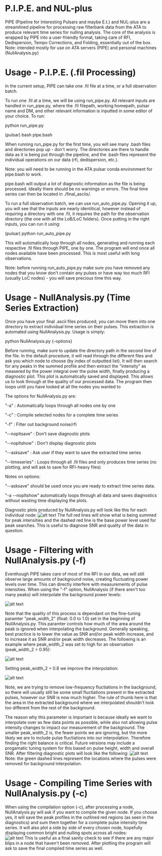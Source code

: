 # P.I.P.E. and NUL-plus

PIPE (Pipeline for Interesting Pulsars and maybe E.t.) and NUL-plus are a streamlined pipeline for processing raw filterbank data from the ATA to produce relevant time series for nulling analysis. The core of the analysis is wrapped by PIPE into a user-friendly format, taking care of RFI, Dedispersion, Tempo Corrections, and Folding, essentially out of the box. Note: intended mostly for use on ATA servers (PIPE) and personal machines (NullAnalysis.py)

# Usage - P.I.P.E. (.fil Processing)

In the current setup, PIPE can take one .fil file at a time, or a full observation batch. 

To run one .fil at a time, we will be using run_pipe.py. All relevant inputs are handled in run_pipe.py, where the .fil filepath, working homepath, pulsar name and DM, and other relevant information is inputted in some editor of your choice. To run:

  python run_pipe.py
  
  (pulsar) bash pipe.bash

When running run_pipe.py for the first time, you will see many .bash files and directories pop up - don't worry. The directories are there to handle data as it is being put through the pipeline, and the .bash files represent the individual operations on our data (rfi, dedispersion, etc.). 

Note: you will need to be running in the ATA pulsar conda environment for pipe.bash to work.

pipe.bash will output a lot of diagnostic information as the file is being processed. Ideally there should be no warnings or errors. The final time series can then be located in ./final_asciis/.

To run a full observation batch, we can use run_auto_pipe.py. Opening it up, you will see that the inputs are nearly identitical, however instead of requiring a directory with one .fil, it requires the path for the observation directory (the one with all the LoB/LoC folders). Once putting in the right inputs, you can run it using:

(pulsar) python run_auto_pipe.py

This will automatically loop through all nodes, generating and running each respective .fil files through PIPE, one by one. The program will end once all nodes available have been processed. This is most useful with long observations. 

Note: before running run_auto_pipe.py make sure you have removed any nodes that you know don't contain any pulses or have way too much RFI (usually LoC nodes) - you will save precious time this way.

# Usage - NullAnalysis.py (Time Series Extraction)

Once you have your final .ascii files produced, you can move them into one directory to extract individual time series on their pulses. This extraction is automated using NullAnalysis.py. Usage is simply:

python NullAnalysis.py {-options}

Before running, make sure to update the directory path in the second line of the file. In the default procedure, it will read through the different files and ask you which node to choose (by index of outputted list). It will then search for any peaks in the summed profile and then extract the "intensity" as measered by the power integral over the pulse width, finally producing a diagnostic plot. This plot is automatically saved and displayed. This allows us to look through at the quality of our processed data. The program then loops until you have looked at all the nodes you wanted to

The options for NullAnalysis.py are:

"-a" : Automatically loops through all nodes one by one

"-c" : Compile selected nodes for a complete time series

"-f" : Filter out background noise/rfi

"--nopltsave" : Don't save diagnostic plots

"--nopltshow" : Don't display diagnostic plots

"--asksave" : Ask user if they want to save the extracted time series

"--timeseries" : Loops through all .fil files and only produces time series (no plotting, and will ask to save for RFI-heavy files)


Notes on options:

"--asksave" should be used once you are ready to extract time series data.

"-a --nopltshow" automatically loops through all data and saves diagnostics without wasting time displaying the plots.

Diagnostic plots produced by NullAnalysis.py will look like this for each individual node:
![alt text](https://github.com/FelixWeber02/P.I.P.E.-and-NUL-plus/blob/main/README_Images/J1136+1551_clean_LoB.C1312_Diagnostic.png?raw=true)
The full red lines will show what is being summed for peak intensities and the dashed red line is the base power level used for peak searches. This is useful to diagnose SNR and quality of the data in question.

# Usage - Filtering with NullAnalysis.py (-f)

Eventhough PIPE takes care of most of the RFI in our data, we will still observe large amounts of background noise, creating fluctuating power levels over time. This can directly interfere with measurements of pulse intensities. When using the "-f" option, NullAnalysis (if there aren't too many peaks) will interpolate the background power levels:

![alt text](https://github.com/FelixWeber02/P.I.P.E.-and-NUL-plus/blob/main/README_Images/Good_Back_Inter.png?raw=true)

Note that the quality of this process is dependant on the fine-tuning paramter "peak_width_2" (float: 0.0 to 1.0) set in the beginning of NullAnalysis.py. This paramter controls how much of the area around the peak is ignored when interpolating the background. Generally speaking, best practice is to lower the value as SNR and/or peak width increase, and to increase it as SNR and/or peak width decreases. The following is an example where peak_width_2 was set to high for an observation (peak_width_2 = 0.95):

![alt text](https://github.com/FelixWeber02/P.I.P.E.-and-NUL-plus/blob/main/README_Images/Back_Bad_Iter.png?raw=true)

Setting peak_width_2 = 0.8 we improve the interpolation:

![alt text](https://github.com/FelixWeber02/P.I.P.E.-and-NUL-plus/blob/main/README_Images/Back_Good_Iter.png?raw=true)

Note, we are trying to remove low-frequency fluctiations in the background, so there will usually still be some small fluctiations present in the extracted pulses, however our SNR is now much higher. The rule of thumb here is that the area in the extracted background where we interpolated shouldn't look *too* different from the rest of the background. 

The reason why this parameter is important is because ideally we want to interpolate over as few data points as possible, while also not allowing pulse intensity changes to impact our measurement of the background. The smaller peak_width_2 is, the fewer points we are ignoring, but the more likely we are to include pulse fluctiations into our interpolation. Therefore finding the right balance is critical. Future versions may include a progamatic tuning system for this based on pulse height, width and overall SNR. After filtering diagnostic plots will look like the following:
![alt text](https://github.com/FelixWeber02/P.I.P.E.-and-NUL-plus/blob/main/README_Images/J0953+0755_2_LoB.C1312_Diagnostic.png?raw=true)
Note: the green dashed lines represent the locations where the pulses were removed for background interpolation.

# Usage - Compiling Time Series with NullAnalysis.py (-c)

When using the compilation option (-c), after processing a node, NullAnalysis.py will ask if you want to compile the given node. If you choose yes, it will save the peak profiles in the outlined red regions (as seen in the diagnostics) and sum them together for a complete pulse intensity time series. It will also plot a side by side of every chosen node, hopefully displaying common bright and nulling spots across all nodes:  
![alt text](https://github.com/FelixWeber02/P.I.P.E.-and-NUL-plus/blob/main/README_Images/J0953+0755_2_compiled_diagnostic.png?raw=true)
This is useful as a final sanity check to see if there are any major blips in a node that haven't been removed. After plotting the program will ask to save the final compiled time series as well.

